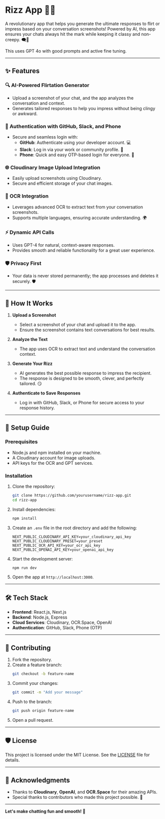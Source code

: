 # Rizz App 🤩🎉

A revolutionary app that helps you generate the ultimate responses to flirt or impress based on your conversation screenshots! Powered by AI, this app ensures your chats always hit the mark while keeping it classy and non-creepy. 🗨️💬

This uses GPT 4o with good prompts and active fine tuning.

---

## ✨ Features

### 🔍 **AI-Powered Flirtation Generator**
- Upload a screenshot of your chat, and the app analyzes the conversation and context.
- Generates tailored responses to help you impress without being clingy or awkward.

### 🔐 **Authentication with GitHub, Slack, and Phone**
- Secure and seamless login with:
  - **GitHub**: Authenticate using your developer account. 💻
  - **Slack**: Log in via your work or community profile. 💼
  - **Phone**: Quick and easy OTP-based login for everyone. 📲

### 🌐 **Cloudinary Image Upload Integration**
- Easily upload screenshots using Cloudinary.
- Secure and efficient storage of your chat images.

### 🧠 **OCR Integration**
- Leverages advanced OCR to extract text from your conversation screenshots.
- Supports multiple languages, ensuring accurate understanding. 🌍

### ⚡ **Dynamic API Calls**
- Uses GPT-4 for natural, context-aware responses.
- Provides smooth and reliable functionality for a great user experience.

### 🛡️ **Privacy First**
- Your data is never stored permanently; the app processes and deletes it securely. 🛡️

---

## 🚀 How It Works

1. **Upload a Screenshot**  
   - Select a screenshot of your chat and upload it to the app.  
   - Ensure the screenshot contains text conversations for best results.

2. **Analyze the Text**  
   - The app uses OCR to extract text and understand the conversation context.

3. **Generate Your Rizz**  
   - AI generates the best possible response to impress the recipient.  
   - The response is designed to be smooth, clever, and perfectly tailored. 😏

4. **Authenticate to Save Responses**  
   - Log in with GitHub, Slack, or Phone for secure access to your response history.

---

## 🔧 Setup Guide

### Prerequisites
- Node.js and npm installed on your machine.
- A Cloudinary account for image uploads.
- API keys for the OCR and GPT services.

### Installation
1. Clone the repository:  
   ```bash
   git clone https://github.com/yourusername/rizz-app.git
   cd rizz-app
   ```

2. Install dependencies:  
   ```bash
   npm install
   ```

3. Create an `.env` file in the root directory and add the following:
   ```env
   NEXT_PUBLIC_CLOUDINARY_API_KEY=your_cloudinary_api_key
   NEXT_PUBLIC_CLOUDINARY_PRESET=your_preset
   NEXT_PUBLIC_OCR_API_KEY=your_ocr_api_key
   NEXT_PUBLIC_OPENAI_API_KEY=your_openai_api_key
   ```

4. Start the development server:  
   ```bash
   npm run dev
   ```

5. Open the app at `http://localhost:3000`.

---

## 🛠️ Tech Stack

- **Frontend**: React.js, Next.js  
- **Backend**: Node.js, Express  
- **Cloud Services**: Cloudinary, OCR.Space, OpenAI  
- **Authentication**: GitHub, Slack, Phone (OTP)

---

## 🤝 Contributing

1. Fork the repository.
2. Create a feature branch:  
   ```bash
   git checkout -b feature-name
   ```
3. Commit your changes:  
   ```bash
   git commit -m "Add your message"
   ```
4. Push to the branch:  
   ```bash
   git push origin feature-name
   ```
5. Open a pull request.

---

## 🛡️ License

This project is licensed under the MIT License. See the [LICENSE](LICENSE) file for details.

---

## 🌟 Acknowledgments

- Thanks to **Cloudinary**, **OpenAI**, and **OCR.Space** for their amazing APIs.
- Special thanks to contributors who made this project possible. 🙌

---

**Let's make chatting fun and smooth! 🚀**